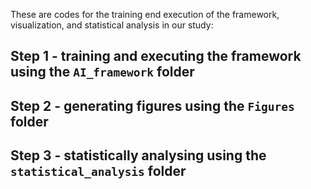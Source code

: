 These are codes for the training end execution of the framework, visualization, and statistical analysis in our study: 

## Step 1 - training and executing the framework using the `AI_framework` folder
## Step 2 - generating figures using the `Figures` folder
## Step 3 - statistically analysing using the `statistical_analysis` folder
